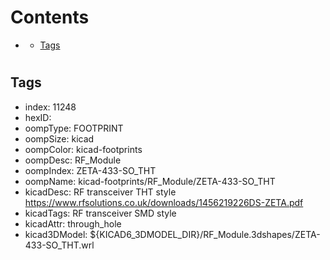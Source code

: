 



Contents
========

* [](#)
	* [Tags](#tags)

# 

## Tags

- index: 11248
- hexID: 
- oompType: FOOTPRINT
- oompSize: kicad
- oompColor: kicad-footprints
- oompDesc: RF_Module
- oompIndex: ZETA-433-SO_THT
- oompName: kicad-footprints/RF_Module/ZETA-433-SO_THT
- kicadDesc: RF transceiver THT style https://www.rfsolutions.co.uk/downloads/1456219226DS-ZETA.pdf
- kicadTags: RF transceiver SMD style
- kicadAttr: through_hole
- kicad3DModel: ${KICAD6_3DMODEL_DIR}/RF_Module.3dshapes/ZETA-433-SO_THT.wrl
